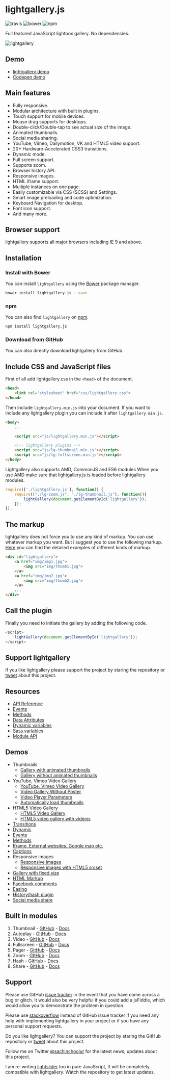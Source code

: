 # lightgallery.js

![travis](https://travis-ci.org/sachinchoolur/lightgallery.js.svg?branch=master)
![bower](https://img.shields.io/bower/v/lightgallery.js.svg)
![npm](https://img.shields.io/npm/v/lightgallery.js.svg)

Full featured JavaScript lightbox gallery. No dependencies.

![lightgallery](https://raw.githubusercontent.com/sachinchoolur/lightgallery.js/gh-pages/lightgallery.png)

## Demo

* [lightgallery demo](https://sachinchoolur.github.io/lightgallery.js/)
* [Codepen demo](https://codepen.io/sachinchoolur/pen/qNyvGW)

## Main features

* Fully responsive.
* Modular architecture with built in plugins.
* Touch support for mobile devices.
* Mouse drag supports for desktops.
* Double-click/Double-tap to see actual size of the image.
* Animated thumbnails.
* Social media sharing.
* YouTube, Vimeo, Dailymotion, VK and HTML5 video support.
* 20+ Hardware-Accelerated CSS3 transitions.
* Dynamic mode.
* Full screen support.
* Supports zoom.
* Browser history API.
* Responsive images.
* HTML iframe support.
* Multiple instances on one page.
* Easily customizable via CSS (SCSS) and Settings.
* Smart image preloading and code optimization.
* Keyboard Navigation for desktop.
* Font icon support.
* And many more.

## Browser support

lightgallery supports all major browsers including IE 9 and above.

## Installation

### Install with Bower

You can install `lightgallery` using the [Bower](http://bower.io) package manager.

```sh
bower install lightgallery.js --save
```

### npm

You can also find `lightgallery` on [npm](https://www.npmjs.com/).

```sh
npm install lightgallery.js
```

### Download from GitHub

You can also directly download lightgallery from GitHub.

## Include CSS and JavaScript files

First of all add lightgallery.css in the `<head>` of the document.

```html
<head>
    <link rel="stylesheet" href="css/lightgallery.css">
</head>
```

Then include `lightgallery.min.js` into your document.
If you want to include any lightgallery plugin you can include it after `lightgallery.min.js`.

```html
<body>
    ...

    <script src="js/lightgallery.min.js"></script>

    <!-- lightgallery plugins -->
    <script src="js/lg-thumbnail.min.js"></script>
    <script src="js/lg-fullscreen.min.js"></script>
</body>
```

Lightgallery also supports AMD, CommonJS and ES6 modules
When you use AMD make sure that lightgallery.js is loaded before lightgallery modules.

```js
require(['./lightgallery.js'], function() {
    require(["./lg-zoom.js", "./lg-thumbnail.js"], function(){
        lightGallery(document.getElementById('lightgallery'));
    });
});
```

## The markup

lightgallery does not force you to use any kind of markup. You can use whatever markup you want.
But i suggest you to use the following markup.
[Here](https://sachinchoolur.github.io/lightgallery.js/demos/html-markup.html)
you can find the detailed examples of different kinds of markup.

```html
<div id="lightgallery">
    <a href="img/img1.jpg">
        <img src="img/thumb1.jpg">
    </a>
    <a href="img/img2.jpg">
        <img src="img/thumb2.jpg">
    </a>
    ...
</div>
```

## Call the plugin

Finally you need to initiate the gallery by adding the following code.

```js
<script>
    lightGallery(document.getElementById('lightgallery'));
</script>
```

## Support lightgallery

If you like lightgallery please support the project by staring the repository or <a href="https://twitter.com/intent/tweet?original_referer=https%3A%2F%2Fabout.twitter.com%2Fresources%2Fbuttons&ref_src=twsrc%5Etfw&text=lightgallery%20-%20Full%20featured%20%23javascript%20lightbox%20gallery%2C%20No%20%23jQuery%20-%20http%3A%2F%2Fbit.ly%2F2amlfJe" target="_blank">tweet</a> about this project.

## Resources

* [API Reference](https://sachinchoolur.github.io/lightgallery.js/docs/api.html)
* [Events](https://sachinchoolur.github.io/lightgallery.js/docs/api.html#events)
* [Methods](https://sachinchoolur.github.io/lightgallery.js/docs/api.html#methods)
* [Data Attributes](https://sachinchoolur.github.io/lightgallery.js/docs/api.html#attributes)
* [Dynamic variables](https://sachinchoolur.github.io/lightgallery.js/docs/api.html#dynamic)
* [Sass variables](https://sachinchoolur.github.io/lightgallery.js/docs/api.html#sass)
* [Module API](https://sachinchoolur.github.io/lightgallery.js/docs/plugin-api.html)

## Demos

* Thumbnails
  * [Gallery with animated thumbnails](https://sachinchoolur.github.io/lightgallery.js/demos/)
  * [Gallery without animated thumbnails](https://sachinchoolur.github.io/lightgallery.js/demos/#normal-thumb)
* YouTube, Vimeo Video Gallery
  * [YouTube, Vimeo Video Gallery](https://sachinchoolur.github.io/lightgallery.js/demos/videos.html)
  * [Video Gallery Without Poster](https://sachinchoolur.github.io/lightgallery.js/demos/videos.html#video-without-poster)
  * [Video Player Parameters](https://sachinchoolur.github.io/lightgallery.js/demos/videos.html#video-player-param)
  * [Automatically load thumbnails](https://sachinchoolur.github.io/lightgallery.js/demos/videos.html#auto-thumb)
* HTML5 Video Gallery
  * [HTML5 Video Gallery](https://sachinchoolur.github.io/lightgallery.js/demos/html5-videos.html)
  * [HTML5 video gallery with videojs](https://sachinchoolur.github.io/lightgallery.js/demos/html5-videos.html#video-without-poster)
* [Transitions](https://sachinchoolur.github.io/lightgallery.js/demos/transitions.html)
* [Dynamic](https://sachinchoolur.github.io/lightgallery.js/demos/dynamic.html)
* [Events](https://sachinchoolur.github.io/lightgallery.js/demos/events.html)
* [Methods](https://sachinchoolur.github.io/lightgallery.js/demos/methods.html)
* [Iframe. External websites, Google map etc.](https://sachinchoolur.github.io/lightgallery.js/demos/iframe.html)
* [Captions](https://sachinchoolur.github.io/lightgallery.js/demos/captions.html)
* Responsive images
  * [Responsive images](https://sachinchoolur.github.io/lightgallery.js/demos/responsive.html)
  * [Responsive images with HTML5 srcset](https://sachinchoolur.github.io/lightgallery.js/demos/responsive.html#srcset-demo)
* [Gallery with fixed size](https://sachinchoolur.github.io/lightgallery.js/demos/fixed-size.html)
* [HTML Markup](https://sachinchoolur.github.io/lightgallery.js/demos/html-markup.html)
* [Facebook comments](https://sachinchoolur.github.io/lightgallery.js/demos/comment-box.html)
* [Easing](https://sachinchoolur.github.io/lightgallery.js/demos/easing.html)
* [History/hash plugin](https://sachinchoolur.github.io/lightgallery.js/demos/hash.html)
* [Social media share](https://sachinchoolur.github.io/lightgallery.js/demos/share.html)

## Built in modules

1. Thumbnail - [GItHub](https://github.com/sachinchoolur/lg-thumbnail.js) - [Docs](https://sachinchoolur.github.io/lightgallery.js/docs/api.html#lg-thumbnial)
2. Autoplay - [GItHub](https://github.com/sachinchoolur/lg-autoplay.js) - [Docs](https://sachinchoolur.github.io/lightgallery.js/docs/api.html#lg-autoplay)
3. Video - [GItHub](https://github.com/sachinchoolur/lg-video.js) - [Docs](https://sachinchoolur.github.io/lightgallery.js/docs/api.html#lg-video)
4. Fullscreen - [GItHub](https://github.com/sachinchoolur/lg-fullscreen.js) - [Docs](https://sachinchoolur.github.io/lightgallery.js/docs/api.html#lg-fullscreen)
5. Pager - [GItHub](https://github.com/sachinchoolur/lg-pager.js) - [Docs](https://sachinchoolur.github.io/lightgallery.js/docs/api.html#lg-pager)
6. Zoom - [GItHub](https://github.com/sachinchoolur/lg-zoom.js) - [Docs](https://sachinchoolur.github.io/lightgallery.js/docs/api.html#lg-zoom)
7. Hash - [GItHub](https://github.com/sachinchoolur/lg-hash.js) - [Docs](https://sachinchoolur.github.io/lightgallery.js/docs/api.html#lg-hash)
8. Share - [GItHub](https://github.com/sachinchoolur/lg-share.js) - [Docs](https://sachinchoolur.github.io/lightgallery.js/docs/api.html#lg-share)

## Support

Please use GitHub [issue tracker](https://github.com/sachinchoolur/lightgallery.js/issues/new) in the event that you have come across a bug or glitch. It would also be very helpful if you could add a jsFiddle, which would allow you to demonstrate the problem in question.

Please use [stackoverflow](https://stackoverflow.com/search?q=lightgallery) instead of GitHub issue tracker if you need any help with implementing lightgallery in your project or if you have any personal support requests.

Do you like lightgallery? You can support the project by staring the GitHub repository or [tweet](https://twitter.com/intent/tweet?original_referer=https%3A%2F%2Fabout.twitter.com%2Fresources%2Fbuttons&ref_src=twsrc%5Etfw&text=lightgallery%20-%20Full%20featured%20%23javascript%20lightbox%20gallery%2C%20No%20%23jQuery%20-%20http%3A%2F%2Fbit.ly%2F2amlfJe) about this project.

Follow me on Twitter [@sachinchoolur](https://twitter.com/sachinchoolur) for the latest news, updates about this project.

I am re-writing [lightslider](https://github.com/sachinchoolur/lightslider) too in pure JavaScript, It will be completely compatible with lightgallery. Watch the repository to get latest updates.
